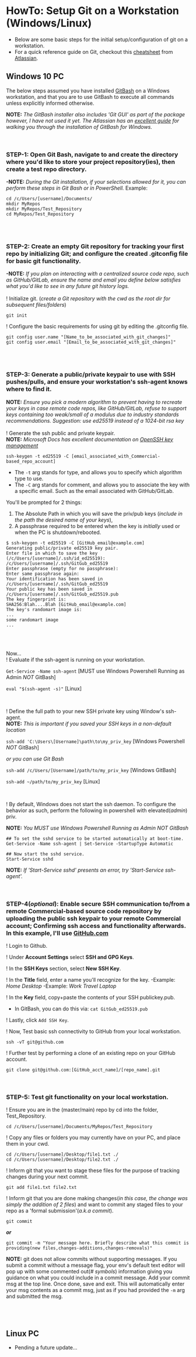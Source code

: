# HowTo: Setup Git on a Workstation (Windows/Linux)
- Below are some basic steps for the initial setup/configuration of git on a workstation.
- For a quick reference guide on Git, checkout this [cheatsheet](https://www.atlassian.com/git/tutorials/atlassian-git-cheatsheet) from [Atlassian](https://www.atlassian.com).


## Windows 10 PC
The below steps assumed you have installed [GitBash](https://gitforwindows.org) on a Windows workstation, and that you are to use GitBash to execute all commands unless explicitly informed otherwise.

**NOTE:** _The GitBash installer also includes 'Git GUI' as part of the package however, I have not used it yet._
*The Atlassian has an [excellent guide](https://www.atlassian.com/git/tutorials/git-bash) for walking you through the installation of GitBash for Windows.*
<br>
<br>
<br>
### STEP-1: Open Git Bash, navigate to and create the directory where you'd like to store your project repository(ies), then create a test repo directory.
**-NOTE:** _During the Git installation, if your selections allowed for it, you can perform these steps in Git Bash or in PowerShell._
Example:
```
cd /c/Users/[username]/Documents/
mkdir MyRepos
mkdir MyRepos/Test_Repository
cd MyRepos/Test_Repository
```  
<br>
<br>

### STEP-2: Create an empty Git repository for tracking your first repo by initializing Git; and configure the created .gitconfig file for basic git functionality.
**-NOTE:** _If you plan on interacting with a centralized source code repo, such as GitHub/GitLab, ensure the name and email you define below satisfies what you'd like to see in any future git history logs._
<br><br>
! Initialize git. (*create a Git repository with the cwd as the root dir for subsequent files/folders*)

`git init`

! Configure the basic requirements for using git by editing the .gitconfig file.
```
git config user.name "[Name_to_be_associated_with_git_changes]"
git config user.email "[Email_to_be_associated_with_git_changes]"
```
<br>
<br>

### STEP-3: Generate a public/private keypair to use with SSH pushes/pulls, and ensure your workstation's ssh-agent knows where to find it.
**NOTE:** _Ensure you pick a modern algorithm to prevent having to recreate your keys in case remote code repos, like GitHub/GitLab, refuse to support keys containing too weak/small of a modulus due to industry standards recommendations. Suggestion: use ed25519 instead of a 1024-bit rsa key_
<br><br>
! Generate the ssh public and private keypair.
<br>**NOTE:** _Microsoft Docs has excellent documentation on [OpenSSH key management](https://docs.microsoft.com/en-us/windows-server/administration/openssh/openssh_keymanagement)_

```ssh-keygen -t ed25519 -C [email_associated_with_Commercial-based_repo_account]```
  - The `-t` arg stands for type, and allows you to specify which algorithm type to use.
  - The `-C` arg stands for comment, and allows you to associate the key with a specific email. Such as the email associated with GitHub/GitLab.

You'll be prompted for 2 things:
1. The Absolute Path in which you will save the priv/pub keys (*include in the path the desired name of your keys*),
2. A passphrase required to be entered when the key is *initially* used or when the PC is shutdown/rebooted.

```
$ ssh-keygen -t ed25519 -C [GitHub_email@example.com]
Generating public/private ed25519 key pair.
Enter file in which to save the key (/c/Users/[username]/.ssh/id_ed25519): /c/Users/[username]/.ssh/GitGub_ed25519
Enter passphrase (empty for no passphrase):
Enter same passphrase again:
Your identification has been saved in /c/Users/[username]/.ssh/GitGub_ed25519
Your public key has been saved in /c/Users/[username]/.ssh/GitGub_ed25519.pub
The key fingerprint is:
SHA256:Blah....Blah [GitHub_email@example.com]
The key's randomart image is:
...
some randomart image
...
```

<br>
<br>

Now...
<br>
! Evaluate if the ssh-agent is running on your workstation.

`Get-Service -Name ssh-agent` [MUST use Windows Powershell Running as Admin *NOT* GitBash]

`eval "$(ssh-agent -s)"` [Linux]

<br>

! Define the full path to your new SSH private key using Window's ssh-agent.
<br>**NOTE:** _This is important if you saved your SSH keys in a non-default location_

`ssh-add 'C:\Users\[Username]\path\to\my_priv_key` [Windows Powershell *NOT* GitBash]

*or you can use Git Bash*

`ssh-add /c/Users/[Username]/path/to/my_priv_key` [Windows GitBash]

`ssh-add ~/path/to/my_priv_key` [Linux]

<br>

! By default, Windows does not start the ssh daemon. To configure the behavior as such, perform the following in powershell with elevated(*admin*) priv.

**NOTE:** _You MUST use Windows Powershell Running as Admin *NOT* GitBash_

```
## To set the sshd service to be started automatically at boot-time.
Get-Service -Name ssh-agent | Set-Service -StartupType Automatic

## Now start the sshd service.
Start-Service sshd
```
**NOTE:** _If 'Start-Service sshd' presents an error, try 'Start-Service ssh-agent'._
<br>
<br>
<br>

### STEP-4(*optional*): Enable secure SSH communication to/from a remote Commercial-based source code repository by uploading the public ssh keypair to your remote Commercial account; Confirming ssh access and functionality afterwards. In this example, I'll use [GitHub.com](https://github.com)

! Login to Github.

! Under **Account Settings** select **SSH and GPG Keys**.

! In the **SSH Keys** section, select **New SSH Key**.

! In the **Title** field, enter a name you'll recognize for the key.
 -Example: *Home Desktop*
 -Example: *Work Travel Laptop*

! In the **Key** field, copy+paste the contents of your SSH publickey.pub.
  * In GitBash, you can do this via: `cat GitGub_ed25519.pub`

! Lastly, click `Add SSH Key`.

! Now, Test basic ssh connectivity to GitHub from your local workstation.

`ssh -vT git@github.com`

! Further test by performing a clone of an existing repo on your GitHub account.

`git clone git@github.com:[GitHub_acct_name]/[repo_name].git`
<br>
<br>
<br>

### STEP-5: Test git functionality on your local workstation.

! Ensure you are in the (master/main) repo by cd into the folder, Test_Repository.

`cd /c/Users/[username]/Documents/MyRepos/Test_Repository`

! Copy any files or folders you may currently have on your PC, and place them in your cwd.

```
cd /c/Users/[username]/Desktop/file1.txt ./
cd /c/Users/[username]/Desktop/file2.txt ./
```

! Inform git that you want to stage these files for the purpose of tracking changes during your next commit.

`git add file1.txt file2.txt`

! Inform git that you are done making changes(*in this case, the change was simply the addition of 2 files*) and want to commit any staged files to your repo as a 'formal submission'(*a.k.a commit*).

`git commit`

_**or**_

`git commit -m "Your message here. Briefly describe what this commit is providing(new files,changes-additions,changes-removals)"`

**NOTE:** git does not allow commits without supporting messages. If you submit a commit without a message flag, your env's default text editor will pop up with some commented out(*# symbols*) information giving you guidance on what you could include in a commit message. Add your commit msg at the top line. Once done, save and exit. This will automatically enter your msg contents as a commit msg, just as if you had provided the `-m` arg and submitted the msg.
<br>
<br>
<br>
<br>

## Linux PC
- Pending a future update...
